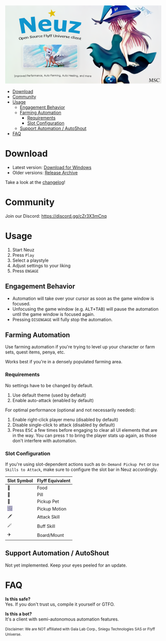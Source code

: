 ![banner]

- [Download](#download)
- [Community](#community)
- [Usage](#usage)
  - [Engagement Behavior](#engagement-behavior)
  - [Farming Automation](#farming-automation)
    - [Requirements](#requirements)
    - [Slot Configuration](#slot-configuration)
  - [Support Automation / AutoShout](#support-automation--autoshout)
- [FAQ](#faq)

# Download

- Latest version: [Download for Windows][download_msi]
- Older versions: [Release Archive](./releases)

Take a look at the [changelog][changelog]!

# Community

Join our Discord: https://discord.gg/cZr3X3mCnq

# Usage

1. Start Neuz
2. Press `Play`
3. Select a playstyle
4. Adjust settings to your liking
5. Press `ENGAGE`

## Engagement Behavior

- Automation will take over your cursor as soon as the game window is focused.
- Unfocusing the game window (e.g. <kbd>ALT+TAB</kbd>) will pause the automation until the game window is focused again.
- Pressing `DISENGAGE` will fully stop the automation.

## Farming Automation

Use farming automation if you're trying to level up your character or farm sets, quest items, penya, etc.

Works best if you're in a densely populated farming area.

### Requirements

No settings have to be changed by default.

1. Use default theme (used by default)
2. Enable auto-attack (enabled by default)

For optimal performance (optional and not necessarily needed):

1. Enable right-click player menu (disabled by default)
2. Disable single-click to attack (disabled by default)
3. Press <kbd>ESC</kbd> a few times before engaging to clear all UI elements that are in the way. You can press `T` to bring the player stats up again, as those don't interfere with automation.

### Slot Configuration

If you're using slot-dependent actions such as `On-Demand Pickup Pet` or `Use Skills to Attack`, make sure to configure the slot bar in Neuz accordingly.

| Slot Symbol | Flyff Equivalent |
| ----------- | ---------------- |
| 🍔         | Food             |
| 💊         | Pill             |
| 🐶         | Pickup Pet       |
| ![](./src/assets/icon_motion_pickup_16x16.png) | Pickup Motion |
| 🗡️         | Attack Skill     |
| 🪄         | Buff Skill       |
| ✈️         | Board/Mount      |


## Support Automation / AutoShout
Not yet implemented. Keep your eyes peeled for an update.

# FAQ

**Is this safe?**<br>
Yes. If you don't trust us, compile it yourself or GTFO.

**Is this a bot?**<br>
It's a client with semi-autonomous automation features.

<!-- Links -->
[banner]: ./banner.png
[download_msi]: https://github.com/MadrigalStreetCartel/neuz/raw/main/releases/Neuz_0.12.0_x64_en-US.msi
[changelog]: https://github.com/MadrigalStreetCartel/neuz/blob/main/CHANGELOG.md

<!-- Disclaimer -->
<small>Disclaimer: We are NOT affiliated with Gala Lab Corp., Sniegu Technologies SAS or Flyff Universe.</small>
